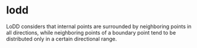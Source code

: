 # lodd
LoDD considers that internal points are surrounded by neighboring points in all directions, while neighboring points of a boundary point tend to be distributed only in a certain directional range. 
